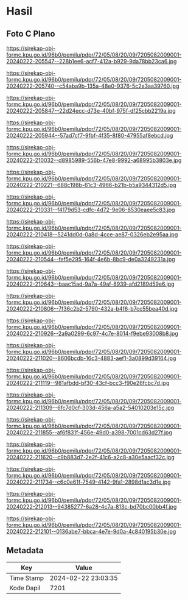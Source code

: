 # Hasil

## Foto C Plano

https://sirekap-obj-formc.kpu.go.id/96b0/pemilu/pdpr/72/05/08/20/09/7205082009001-20240222-205547--228b1ee6-acf7-412a-b929-9da78bb23ca6.jpg

https://sirekap-obj-formc.kpu.go.id/96b0/pemilu/pdpr/72/05/08/20/09/7205082009001-20240222-205740--c54aba9b-135a-48e0-9376-5c2e3aa39760.jpg

https://sirekap-obj-formc.kpu.go.id/96b0/pemilu/pdpr/72/05/08/20/09/7205082009001-20240222-205847--22d24ecc-d73e-40bf-975f-df25cbb2219a.jpg

https://sirekap-obj-formc.kpu.go.id/96b0/pemilu/pdpr/72/05/08/20/09/7205082009001-20240222-205944--57ad7cf7-9fbf-4f35-8f80-47955af8ebcd.jpg

https://sirekap-obj-formc.kpu.go.id/96b0/pemilu/pdpr/72/05/08/20/09/7205082009001-20240222-210032--d8985989-556b-47e8-9992-a68995b3803e.jpg

https://sirekap-obj-formc.kpu.go.id/96b0/pemilu/pdpr/72/05/08/20/09/7205082009001-20240222-210221--688c198b-61c3-4966-b21b-b5a9344312d5.jpg

https://sirekap-obj-formc.kpu.go.id/96b0/pemilu/pdpr/72/05/08/20/09/7205082009001-20240222-210331--f4179d53-cdfc-4d72-9e06-8530eaee5c83.jpg

https://sirekap-obj-formc.kpu.go.id/96b0/pemilu/pdpr/72/05/08/20/09/7205082009001-20240222-210418--5241dd0d-0a8d-4cce-ae87-0326eb2e95aa.jpg

https://sirekap-obj-formc.kpu.go.id/96b0/pemilu/pdpr/72/05/08/20/09/7205082009001-20240222-210544--fef5e295-164f-4e6b-8bc9-de0a3249231a.jpg

https://sirekap-obj-formc.kpu.go.id/96b0/pemilu/pdpr/72/05/08/20/09/7205082009001-20240222-210643--baac15ad-9a7a-49af-8939-afd2189d59e6.jpg

https://sirekap-obj-formc.kpu.go.id/96b0/pemilu/pdpr/72/05/08/20/09/7205082009001-20240222-210806--7f36c2b2-5790-432a-b4f6-b7cc55bea40d.jpg

https://sirekap-obj-formc.kpu.go.id/96b0/pemilu/pdpr/72/05/08/20/09/7205082009001-20240222-210926--2a9a0299-6c97-4c7e-8014-f9ebe93008b8.jpg

https://sirekap-obj-formc.kpu.go.id/96b0/pemilu/pdpr/72/05/08/20/09/7205082009001-20240222-211020--8606bcdb-16c3-4883-aef1-3a0899d39164.jpg

https://sirekap-obj-formc.kpu.go.id/96b0/pemilu/pdpr/72/05/08/20/09/7205082009001-20240222-211119--981afbdd-bf30-43cf-bcc3-f90e26fcbc7d.jpg

https://sirekap-obj-formc.kpu.go.id/96b0/pemilu/pdpr/72/05/08/20/09/7205082009001-20240222-211309--6fc7d0cf-303d-456a-a5a2-54010203e15c.jpg

https://sirekap-obj-formc.kpu.go.id/96b0/pemilu/pdpr/72/05/08/20/09/7205082009001-20240222-211855--af6f831f-456e-49d0-a398-7001cd63d27f.jpg

https://sirekap-obj-formc.kpu.go.id/96b0/pemilu/pdpr/72/05/08/20/09/7205082009001-20240222-211620--c9b883d7-2e2f-41c6-a2c8-a30e5aacf32c.jpg

https://sirekap-obj-formc.kpu.go.id/96b0/pemilu/pdpr/72/05/08/20/09/7205082009001-20240222-211734--c6c0e61f-7549-4142-9fa1-2898d1ac3d1e.jpg

https://sirekap-obj-formc.kpu.go.id/96b0/pemilu/pdpr/72/05/08/20/09/7205082009001-20240222-212013--94385277-6a28-4c7a-813c-bd70bc00bb4f.jpg

https://sirekap-obj-formc.kpu.go.id/96b0/pemilu/pdpr/72/05/08/20/09/7205082009001-20240222-212101--0136abe7-bbca-4e7e-9d0a-4c840195b30e.jpg


## Metadata

| Key        | Value               |
| ---------- | ------------------- |
| Time Stamp | 2024-02-22 23:03:35 |
| Kode Dapil | 7201                |




